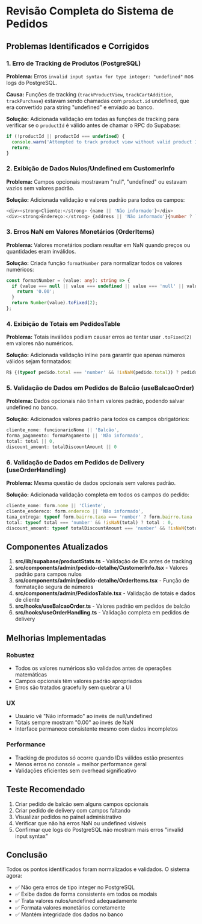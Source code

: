 # Revisão Completa do Sistema de Pedidos

## Problemas Identificados e Corrigidos

### 1. Erro de Tracking de Produtos (PostgreSQL)
**Problema:** Erros `invalid input syntax for type integer: "undefined"` nos logs do PostgreSQL.

**Causa:** Funções de tracking (`trackProductView`, `trackCartAddition`, `trackPurchase`) estavam sendo chamadas com `product.id` undefined, que era convertido para string "undefined" e enviado ao banco.

**Solução:** Adicionada validação em todas as funções de tracking para verificar se o `productId` é válido antes de chamar o RPC do Supabase:
```typescript
if (!productId || productId === undefined) {
  console.warn('Attempted to track product view without valid product ID');
  return;
}
```

### 2. Exibição de Dados Nulos/Undefined em CustomerInfo
**Problema:** Campos opcionais mostravam "null", "undefined" ou estavam vazios sem valores padrão.

**Solução:** Adicionada validação e valores padrão para todos os campos:
```typescript
<div><strong>Cliente:</strong> {name || 'Não informado'}</div>
<div><strong>Endereço:</strong> {address || 'Não informado'}{number ? `, ${number}` : ''}</div>
```

### 3. Erros NaN em Valores Monetários (OrderItems)
**Problema:** Valores monetários podiam resultar em NaN quando preços ou quantidades eram inválidos.

**Solução:** Criada função `formatNumber` para normalizar todos os valores numéricos:
```typescript
const formatNumber = (value: any): string => {
  if (value === null || value === undefined || value === 'null' || value === 'undefined' || isNaN(value)) {
    return '0.00';
  }
  return Number(value).toFixed(2);
};
```

### 4. Exibição de Totais em PedidosTable
**Problema:** Totais inválidos podiam causar erros ao tentar usar `.toFixed(2)` em valores não numéricos.

**Solução:** Adicionada validação inline para garantir que apenas números válidos sejam formatados:
```typescript
R$ {(typeof pedido.total === 'number' && !isNaN(pedido.total)) ? pedido.total.toFixed(2) : '0.00'}
```

### 5. Validação de Dados em Pedidos de Balcão (useBalcaoOrder)
**Problema:** Dados opcionais não tinham valores padrão, podendo salvar undefined no banco.

**Solução:** Adicionados valores padrão para todos os campos obrigatórios:
```typescript
cliente_nome: funcionarioNome || 'Balcão',
forma_pagamento: formaPagamento || 'Não informado',
total: total || 0,
discount_amount: totalDiscountAmount || 0
```

### 6. Validação de Dados em Pedidos de Delivery (useOrderHandling)
**Problema:** Mesma questão de dados opcionais sem valores padrão.

**Solução:** Adicionada validação completa em todos os campos do pedido:
```typescript
cliente_nome: form.nome || 'Cliente',
cliente_endereco: form.endereco || 'Não informado',
taxa_entrega: typeof form.bairro.taxa === 'number' ? form.bairro.taxa : 0,
total: typeof total === 'number' && !isNaN(total) ? total : 0,
discount_amount: typeof totalDiscountAmount === 'number' && !isNaN(totalDiscountAmount) ? totalDiscountAmount : 0
```

## Componentes Atualizados

1. **src/lib/supabase/productStats.ts** - Validação de IDs antes de tracking
2. **src/components/admin/pedido-detalhe/CustomerInfo.tsx** - Valores padrão para campos nulos
3. **src/components/admin/pedido-detalhe/OrderItems.tsx** - Função de formatação segura de números
4. **src/components/admin/PedidosTable.tsx** - Validação de totais e dados de cliente
5. **src/hooks/useBalcaoOrder.ts** - Valores padrão em pedidos de balcão
6. **src/hooks/useOrderHandling.ts** - Validação completa em pedidos de delivery

## Melhorias Implementadas

### Robustez
- Todos os valores numéricos são validados antes de operações matemáticas
- Campos opcionais têm valores padrão apropriados
- Erros são tratados gracefully sem quebrar a UI

### UX
- Usuário vê "Não informado" ao invés de null/undefined
- Totais sempre mostram "0.00" ao invés de NaN
- Interface permanece consistente mesmo com dados incompletos

### Performance
- Tracking de produtos só ocorre quando IDs válidos estão presentes
- Menos erros no console = melhor performance geral
- Validações eficientes sem overhead significativo

## Teste Recomendado

1. Criar pedido de balcão sem alguns campos opcionais
2. Criar pedido de delivery com campos faltando
3. Visualizar pedidos no painel administrativo
4. Verificar que não há erros NaN ou undefined visíveis
5. Confirmar que logs do PostgreSQL não mostram mais erros "invalid input syntax"

## Conclusão

Todos os pontos identificados foram normalizados e validados. O sistema agora:
- ✅ Não gera erros de tipo integer no PostgreSQL
- ✅ Exibe dados de forma consistente em todos os modais
- ✅ Trata valores nulos/undefined adequadamente
- ✅ Formata valores monetários corretamente
- ✅ Mantém integridade dos dados no banco
